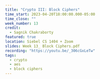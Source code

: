 ```yaml
---
title: "Crypto III: Block Ciphers"
time_start: 2023-04-20T18:00:00.000-05:00
time_close: ""
week_number: 13
credit:
  - Sagnik Chakraborty
featured: true
location: Siebel CS 1404 + Zoom
slides: Week 13_ Block Ciphers.pdf
recording: "https://youtu.be/_306cGxLeTw"
tags:
  - crypto
  - aes
  - block ciphers
---
```

